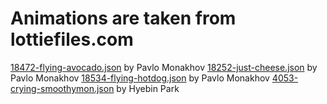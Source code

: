 # Animations are taken from lottiefiles.com

[18472-flying-avocado.json](https://lottiefiles.com/18473-flying-avocado) by Pavlo Monakhov
[18252-just-cheese.json](https://lottiefiles.com/18252-just-cheese) by Pavlo Monakhov
[18534-flying-hotdog.json](https://lottiefiles.com/18534-flying-hotdog) by Pavlo Monakhov
[4053-crying-smoothymon.json](https://lottiefiles.com/4053-crying-smoothymon) by Hyebin Park
